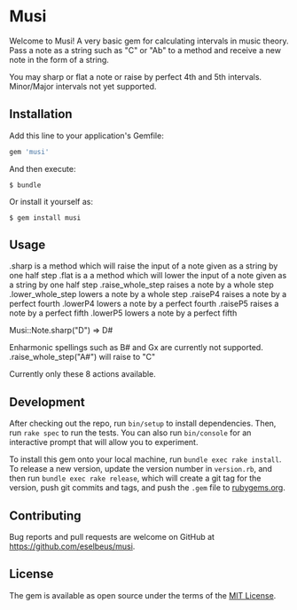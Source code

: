 # Musi

Welcome to Musi! A very basic gem for calculating intervals in music theory. Pass a note as a string such as "C" or "Ab" to a method and receive a new note in the form of a string.

You may sharp or flat a note or raise by perfect 4th and 5th intervals. Minor/Major intervals not yet supported.


## Installation

Add this line to your application's Gemfile:

```ruby
gem 'musi'
```

And then execute:

    $ bundle

Or install it yourself as:

    $ gem install musi

## Usage

.sharp is a method which will raise the input of a note given as a string by one half step
.flat is a a method which will lower the input of a note given as a string by one half step
.raise_whole_step raises a note by a whole step
.lower_whole_step lowers a note by a whole step
.raiseP4 raises a note by a perfect fourth
.lowerP4 lowers a note by a perfect fourth
.raiseP5 raises a note by a perfect fifth
.lowerP5 lowers a note by a perfect fifth

Musi::Note.sharp("D") => D#

Enharmonic spellings such as B# and Gx are currently not supported.
.raise_whole_step("A#") will raise to "C"

Currently only these 8 actions available.

## Development

After checking out the repo, run `bin/setup` to install dependencies. Then, run `rake spec` to run the tests. You can also run `bin/console` for an interactive prompt that will allow you to experiment.

To install this gem onto your local machine, run `bundle exec rake install`. To release a new version, update the version number in `version.rb`, and then run `bundle exec rake release`, which will create a git tag for the version, push git commits and tags, and push the `.gem` file to [rubygems.org](https://rubygems.org).

## Contributing

Bug reports and pull requests are welcome on GitHub at https://github.com/eselbeus/musi.

## License

The gem is available as open source under the terms of the [MIT License](https://opensource.org/licenses/MIT).
